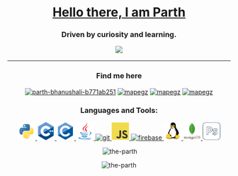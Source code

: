 <h1 align="center"><a href="https://parthb.xyz" target="_blank">Hello there, I am Parth</a></h1>
<h3 align="center">Driven by curiosity and learning.</h3>

<p align="center">
<img width ="auto"
 src="https://i.ibb.co/wpSVSzb/desk.jpg">
</p>
<hr>

<h3 align="center">Find me here</h3>

<p align="center">
  <a href="https://linkedin.com/in/parth-bhanushali-b771ab251" target="_blank"
    ><img
      align="center"
      src="https://raw.githubusercontent.com/rahuldkjain/github-profile-readme-generator/master/src/images/icons/Social/linked-in-alt.svg"
      alt="parth-bhanushali-b771ab251"
      height="30"
      width="40"
  /></a>
  <a href="https://www.hackerrank.com/mapegz" target="_blank"
    ><img
      align="center"
      src="https://raw.githubusercontent.com/rahuldkjain/github-profile-readme-generator/master/src/images/icons/Social/hackerrank.svg"
      alt="mapegz"
      height="30"
      width="40"
  /></a>
  <a href="https://www.leetcode.com/mapegz" target="_blank"
    ><img
      align="center"
      src="https://raw.githubusercontent.com/rahuldkjain/github-profile-readme-generator/master/src/images/icons/Social/leet-code.svg"
      alt="mapegz"
      height="30"
      width="40"
  /></a>
  <a href="https://www.codechef.com/users/mapegz" target="_blank"
    ><img
      align="center"
      src="https://cdn.codechef.com/images/cc-logo-mobile-1.svg"
      alt="mapegz"
      height="40"
      width="40"
  /></a>
</p>

<h3 align="center">Languages and Tools:</h3>
<p align="center">
 <a href="https://www.python.org" target="_blank" rel="noreferrer">
    <img
      src="https://raw.githubusercontent.com/devicons/devicon/master/icons/python/python-original.svg"
      alt="python"
      width="40"
      height="40"
    />
  </a>
  <a href="https://www.w3schools.com/cpp/" target="_blank" rel="noreferrer">
    <img
      src="https://raw.githubusercontent.com/devicons/devicon/master/icons/cplusplus/cplusplus-original.svg"
      alt="cplusplus"
      width="40"
      height="40"
    />
  </a>
 <a href="https://www.cprogramming.com/" target="_blank" rel="noreferrer">
    <img
      src="https://raw.githubusercontent.com/devicons/devicon/master/icons/c/c-original.svg"
      alt="c"
      width="40"
      height="40"
    />
  </a>
  <a href="https://www.java.com" target="_blank" rel="noreferrer">
    <img
      src="https://raw.githubusercontent.com/devicons/devicon/master/icons/java/java-original.svg"
      alt="java"
      width="40"
      height="40"
    />
  </a>
  <a href="https://git-scm.com/" target="_blank" rel="noreferrer">
    <img
      src="https://www.vectorlogo.zone/logos/git-scm/git-scm-icon.svg"
      alt="git"
      width="40"
      height="40"
    />
  </a>
  <a
    href="https://developer.mozilla.org/en-US/docs/Web/JavaScript"
    target="_blank"
    rel="noreferrer"
  >
    <img
      src="https://raw.githubusercontent.com/devicons/devicon/master/icons/javascript/javascript-original.svg"
      alt="javascript"
      width="40"
      height="40"
    />
  </a>
  <a href="https://firebase.google.com/" target="_blank" rel="noreferrer">
    <img
      src="https://www.vectorlogo.zone/logos/firebase/firebase-icon.svg"
      alt="firebase"
      width="40"
      height="40"
    />
  </a>
  <a href="https://www.linux.org/" target="_blank" rel="noreferrer">
    <img
      src="https://raw.githubusercontent.com/devicons/devicon/master/icons/linux/linux-original.svg"
      alt="linux"
      width="40"
      height="40"
    />
  </a>
  <a href="https://www.mongodb.com/" target="_blank" rel="noreferrer">
    <img
      src="https://raw.githubusercontent.com/devicons/devicon/master/icons/mongodb/mongodb-original-wordmark.svg"
      alt="mongodb"
      width="40"
      height="40"
    />
  </a>
  <a href="https://www.photoshop.com/en" target="_blank" rel="noreferrer">
    <img
      src="https://raw.githubusercontent.com/devicons/devicon/master/icons/photoshop/photoshop-line.svg"
      alt="photoshop"
      width="40"
      height="40"
    />
  </a>
</p>

<p align ="center">
  &nbsp;<img
    src="https://github-readme-stats.vercel.app/api?username=the-parth&show_icons=true&locale=en&hide=issues&theme=transparent"
    width="410"
    alt="the-parth"
  />
</p>

<p align = "center">
  <img
    src="https://github-readme-streak-stats.herokuapp.com?user=The-Parth&theme=transparent"
    width="410"
    alt="the-parth"
  />
</p>
